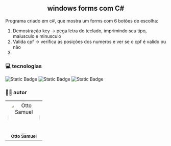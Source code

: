  <h2 align="center">windows forms com C# </h1>

 Programa criado em c#, que mostra um forms com 6 botões de escolha: <br>
  
  1. Demostração key -> pega letra do teclado, imprimindo seu tipo, maiusculo e minusculo <br>
  2. Valida cpf -> verifica as posições dos numeros e ver se o cpf é valido ou não<br>
  3. <br>

### 💻 tecnologias
![Static Badge](https://img.shields.io/badge/C%23-%23512BD4?style=for-the-badge&logo=C%23&logoColor=black)
![Static Badge](https://img.shields.io/badge/visualstudio-%235C2D91?style=for-the-badge&logo=Visual%20Studio&logoColor=black)
![Static Badge](https://img.shields.io/badge/.NET-512BD4?style=for-the-badge&logo=.NET&logoColor=black)

### 🧑‍💻 autor 

<table>
  <tr>
     <td align="center">
       <a href="https://github.com/Otto-Samuel">
         <img src="https://avatars.githubusercontent.com/u/162514493?v=4" style="border-radius: 50%" width="100px;" alt="Otto Samuel"/>
         <br />
         <sub><b>Otto Samuel</b></sub>
       </a>
     </td>
  </tr>
</table>
